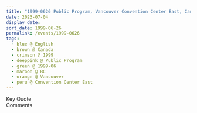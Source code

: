 ```yaml
---
title: "1999-0626 Public Program, Vancouver Convention Center East, Canada Place, 999 Canada Pl, Vancouver, BC, Canada"
date: 2023-07-04
display_date: 
sort_date: 1999-06-26
permalink: /events/1999-0626
tags:
  - blue @ English
  - brown @ Canada
  - crimson @ 1999
  - deeppink @ Public Program
  - green @ 1999-06
  - maroon @ BC
  - orange @ Vancouver
  - peru @ Convention Center East
---
```


<wave-list>
  <list-title color="green" width="75">Key Quote</list-title>
  <list-item color="BlanchedAlmond"  width="200"></list-item>
  <list-item color="Lavender"></list-item>
  <list-item color="BlanchedAlmond"></list-item>
</wave-list>

<br>

<wave-list>
  <list-title color="green" width="75">Comments</list-title>
  <list-item color="BlanchedAlmond"  width="200"></list-item>
  <list-item color="Lavender"></list-item>
  <list-item color="BlanchedAlmond"></list-item>
</wave-list>
